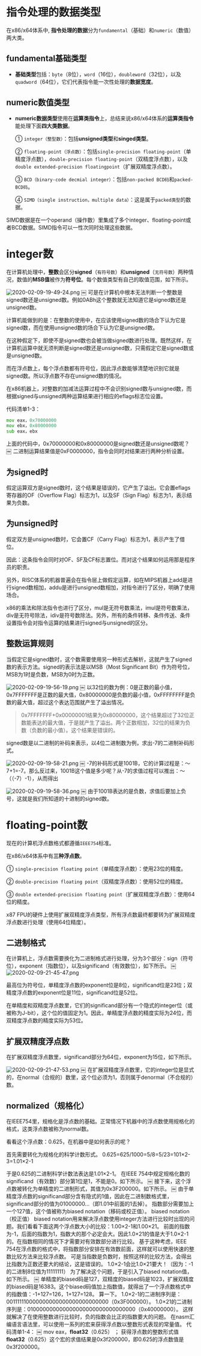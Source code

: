 
# 指令处理的数据类型

在x86/x64体系中, **指令处理的数据**分为`fundamental`（基础）和`numeric`（数值）两大类。

## fundamental基础类型

- **基础类型**包括：`byte`（8位），`word`（16位），`doubleword`（32位），以及`quadword`（64位），它们代表指令能一次性处理的**数据宽度**。

## numeric数值类型

- **numeric数据类型**使用在**运算类指令**上，总结来说x86/x64体系的**运算类指令**能处理下面**四大类数据**。

    ① `integer（整型数）`：包括**unsigned类型**和**singed类型**。

    ② `floating-point（浮点数）`：包括`single-precision floating-point`（单精度浮点数），`double-precision floating-point`（双精度浮点数），以及`double extended-precision floatingpoint`（扩展双精度浮点数）。

    ③ `BCD（binary-code decmial integer）`：包括`non-packed BCD码`和`packed-BCD码`。

    ④ `SIMD（single instruction，multiple data）`：这是属于`packed类型`的数据。

SIMD数据是在一个operand（操作数）里集成了多个integer、floating-point或者BCD数据。SIMD指令可以一性次同时处理这些数据。

# integer数

在计算机处理中，**整数**会区分**signed**（`有符号数`）和**unsigned**（`无符号数`）两种情况，数值的**MSB值**被作为**符号位**。每个数值类型有自己的取值范围，如下所示。

![2020-02-09-19-49-24.png](./images/2020-02-09-19-49-24.png)
￼
可是在计算机中根本无法判断一个整数是signed数还是unsigned数。例如0ABh这个整数就无法知道它是signed数还是unsigned数。

计算机能做到的是：在整数的使用中，在应该使用signed数的场合下认为它是signed数，而在使用unsigned数的场合下认为它是unsigned数。

在这种假定下，即使不是signed数也会被当做signed数进行处理。既然这样，在计算机运算中就无须判断是signed数还是unsigned数，只需假定它是signed数或是unsigned数。

而在浮点数上，每个浮点数都有符号位，因此浮点数能够清楚地识别它就是signed数。所以浮点数不存在unsigned数的情况。

在x86机器上，对整数的加减法运算过程中不会识别signed数与unsigned数，而根据signed与unsigned两种运算结果进行相应的eflags标志位设置。

代码清单1-3：

```asm
mov eax，0x70000000￼
mov ebx，0x80000000￼
sub eax，ebx
```

上面的代码中，0x70000000和0x80000000是signed数还是unsigned数呢？
￼
二进制运算结果值是0xF0000000，指令会同时对结果进行两种分析设置。

## 为signed时

假定运算双方是signed数时，这个结果是错误的，它产生了溢出。它会置eflags寄存器的OF（Overflow Flag）标志为1，以及SF（Sign Flag）标志为1，表示结果为负数。

## 为unsigned时

假定双方是unsigned数时，它会置CF（Carry Flag）标志为1，表示产生了借位。

因此：这条指令会同时对OF、SF及CF标志置位。而对这个结果如何运用那是程序员的职责。

另外，RISC体系的机器普遍会在指令层上做假定运算，如在MIPS机器上add是进行signed数相加，addu是进行unsigned数相加，对指令进行了区分，明确了使用场合。

x86的乘法和除法指令也进行了区分，mul是无符号数乘法，imul是符号数乘法，div是无符号除法，idiv是符号数除法。另外，所有的条件转移、条件传送、条件设置指令会对指令运算的结果进行signed与unsigned的区分。

## 整数运算规则

当假定它是signed数时，这个数需要使用另一种形式去解析，这就产生了signed数的表示方法。signed的表示法是以MSB（Most Significant Bit）作为符号位，MSB为1时是负数，MSB为0时为正数。

![2020-02-09-19-56-19.png](./images/2020-02-09-19-56-19.png)
￼
以32位的数为例：0是正数的最小值，0x7FFFFFFF是正数的最大值，0x80000000是负数的最小值，0xFFFFFFFF是负数的最大值，超过这个表达范围就产生了溢出情况。

>0x7FFFFFFF+0x00000001结果为0x80000000，这个结果超过了32位正数能表达的最大值，于是就产生了溢出。两个正数相加，32位的结果为负数（负数的最小值）。这个结果是错误的。

signed数是以二进制的补码来表示，以4位二进制数为例，求出-7的二进制补码形式。

![2020-02-09-19-58-21.png](./images/2020-02-09-19-58-21.png)
￼
-7的补码形式是1001B，它的计算过程是：～7+1=-7。那么反过来，1001B这个值是多少呢？从-7的求值过程可以推出：～（（-7）-1），从而得出

![2020-02-09-19-58-36.png](./images/2020-02-09-19-58-36.png)
￼
由于1001B表达的是负数，求值后要加上负号，这就是我们所知道的十进制的signed数。

# floating-point数

现在的计算机浮点数格式都遵循`IEEE754`标准。

在x86/x64体系中有**三种浮点数**。

① `single-precision floating point`（单精度浮点数）：使用23位的精度。

② `double-precision floating point`（双精度浮点数）：使用52位的精度。

③ `double extended-precision floating point`（扩展双精度浮点数）：使用64位的精度。

x87 FPU的硬件上使用扩展双精度浮点类型，所有浮点数最终都要转为扩展双精度浮点数进行处理（使用64位精度）。

## 二进制格式

在计算机上，浮点数需要换化为二进制格式进行处理，分为3个部分：sign（符号位），exponent（指数位），以及significand（有效数位），如下所示。
￼
![2020-02-09-21-45-47.png](./images/2020-02-09-21-45-47.png)

最高位为符号位，单精度浮点数的exponent位是8位，significand位是23位；双精度浮点数的exponent位是11位，significand位是52位。

在单精度和双精度浮点数里，它们的significand部分有一个隐式的integer位（或被称为J-bit），这个位的值固定为1。因此，单精度浮点数的精度实际为24位，而双精度浮点数的精度实际为53位。

## 扩展双精度浮点数

在扩展双精度浮点数里，significand部分为64位，exponent为15位，如下所示。

![2020-02-09-21-47-53.png](./images/2020-02-09-21-47-53.png)
￼
在扩展双精度浮点数里，它的integer位是显式的，在normal（合规的）数里，这个位必须为1，否则属于denormal（不合规的）数。

## normalized（规格化）

在IEEE754里，规格化是浮点数的基础。正常情况下机器中的浮点数使用规格化的格式，这类浮点数被称为normal数。

看看这个浮点数：0.625，在机器中是如何表示的呢？

首先需要转化为规格化的科学计数形式。
0.625=625/1000=5/8=5/23=101×2-3=1.01×2-1

于是0.625的二进制科学计数法表达是1.01×2-1。
在IEEE 754中规定规格化数的significand（有效数）部分第1位是1，不能是0。如下所示。
￼
接下来，这个浮点数被转化为单精度的二进制形式，其值为0x3F200000。如下所示。
￼
由于单精度浮点数的significand部分含有隐式的1值，因此在二进制数格式里，significand部分的值为01000000...（即1.01中前面的1去掉）。
指数部分需要加上一个127值，这个值被称为biased notation（移码或校正值）。
biased notation（校正值）
biased notation用来解决浮点数使用integer方法进行比较时出现的问题。我们看看下面这两个浮点数大小的比较：1.00×2-1和1.00×21。
前面的指数为-1，后面的指数为1，指数大的那个必定会大。因此1.0×21的值是大于1.0×2-1的。在指数相同的情况下才需要对有效数部分进行比较。
基于这种考虑，IEEE 754在浮点数的格式中，将指数部分安排在有效数前面，这样就可以使用快速的整数比较方法来比较浮点数。
可是当指数是负数时，按照这样的比较方法，会得出比指数为正数还要大的结论，这是错误的。
1.0×2-1会比1.0×21要大！（因为：-1的二进制8位值为11111111）
为了解决这个问题，于是引入了biased notation值，如下所示。
￼
单精度的biased码是127，双精度的biased码是1023，扩展双精度的biased码是16383。这个biased码值加上指数值，就得出了一个浮点数格式中的指数值：-1+127=126，1+127=128。
算一下。
1.0×2-1的二进制序列是：001111110000000000000000000000000（0x3F000000）。
1.0×21的二进制序列是：010000000000000000000000000000000（0x40000000）。
这样就解决了在使用整数进行比较时，负的指数会比正的指数要大的问题。
在nasm汇编语言语法里，可以使用一系列的宏来获得浮点数以整数形式表现的常量值。
代码清单1-4：
￼ mov eax，__float32__（0.625）                    ； 获得浮点数的整数形式值
__float32__（0.625）这个宏的求值结果是0x3f200000，即0.625的浮点数值是0x3f200000。